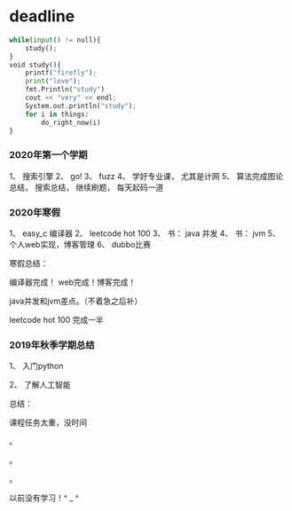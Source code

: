 # deadline

```python
while(input() != null){
    study();
}
void study(){
    printf("firefly");
    print("love");
    fmt.Println("study") 
    cout << "very" << endl;
    System.out.println("study");   
    for i in things:
    	do_right_now(i)
}
```



### 2020年第一个学期

1、	搜索引擎
2、	go!
3、	fuzz
4、	学好专业课， 尤其是计网
5、	算法完成图论总结， 搜索总结， 继续刷题， 每天起码一道





### 2020年寒假
1、	  easy_c 编译器 
2、	 leetcode hot 100
3、	 书： java 并发
4、	 书： jvm
5、	个人web实现，博客管理
6、	 dubbo比赛

寒假总结：

编译器完成！  web完成！博客完成！

java并发和jvm差点。（不着急之后补）

leetcode hot 100 完成一半  



### 2019年秋季学期总结

1、 	入门python

2、	了解人工智能

总结：

课程任务太重，没时间



。

。

。

以前没有学习！^ _ ^





